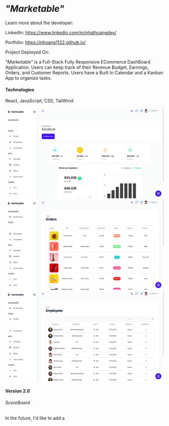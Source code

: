 *"Marketable"*
===========
Learn more about the developer: 

LinkedIn: https://www.linkedin.com/in/nhathoangdev/

Portfolio: https://nhoang1122.github.io/

Project Deployed On: 

*"Marketable"* is a Full-Stack Fully Responsive ECommerce DashBoard Application. Users can keep track of their Revenue Budget, Earnings, Orders, and Customer Reports. Users have a Built In Calendar and a Kanban App to organize tasks. 

#### Technologies
React, JavaScript, CSS, TailWind

![ECommerce](./public/ScreenShots/ECommerce.png)
![Orders](./public/ScreenShots/Orders.png)
![Employees](./public/ScreenShots/Employees.png)


#### Version 2.0


###### ScoreBoard
In the future, I'd like to add a 